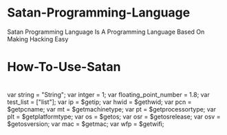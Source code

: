 # Satan-Programming-Language
Satan Programming Language Is A Programming Language Based On Making Hacking Easy

# How-To-Use-Satan

#
var string = "String";
var intger = 1;
var floating_point_number = 1.8;
var test_list = ["list"];
var ip = $getip;
var hwid = $gethwid;
var pcn = $getpcname;
var mt = $getmachinetype;
var pt = $getprocessortype;
var plt = $getplatformtype;
var os = $getos;
var osr = $getosrelease;
var osv = $getosversion;
var mac = $getmac;
var wfp = $getwifi;
#
